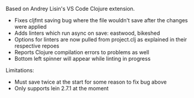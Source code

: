 Based on Andrey Lisin's VS Code Clojure extension.

- Fixes cljfmt saving bug where the file wouldn't save after the changes were applied
- Adds linters which run async on save: eastwood, bikeshed
- Options for linters are now pulled from project.clj as explained in their respective repoes
- Reports Clojure compilation errors to problems as well
- Bottom left spinner will appear while linting in progress

Limitations:
- Must save twice at the start for some reason to fix bug above
- Only supports lein 2.7.1 at the moment
